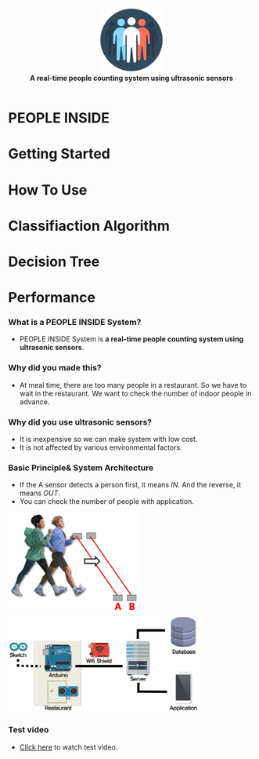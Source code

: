 <br><br>
<p align="center">
  <img src="projects/img/pi_logo_1.png"/><br>
<b>A real-time people counting system using ultrasonic sensors</b>
<br><br>
</p>


# PEOPLE INSIDE

# Getting Started

# How To Use

# Classifiaction Algorithm

# Decision Tree

# Performance

### What is a PEOPLE INSIDE System?
- PEOPLE INSIDE System is **a real-time people counting system using ultrasonic sensors**.

### Why did you made this?
- At meal time, there are too many people in a restaurant. So we have to wait in the restaurant. We want to check the number of indoor people in advance.

### Why did you use ultrasonic sensors?
- It is inexpensive so we can make system with low cost.
- It is not affected by various environmental factors.

### Basic Principle& System Architecture
- If the A sensor detects a person first, it means *IN*. And the reverse, it means *OUT*.
- You can check the number of people with application.

![principle](./img/principle.png) ![architecture](./img/architecture.png)

### Test video
- [Click here](https://www.youtube.com/watch?v=0aNgP3FmK0k) to watch test video.
